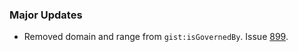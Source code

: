 ### Major Updates

- Removed domain and range from `gist:isGovernedBy`. Issue [899](https://github.com/semanticarts/gist/issues/899).
